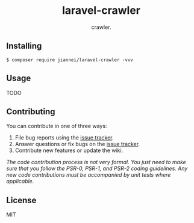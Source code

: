<h1 align="center"> laravel-crawler </h1>

<p align="center"> crawler.</p>


## Installing

```shell
$ composer require jiannei/laravel-crawler -vvv
```

## Usage

TODO

## Contributing

You can contribute in one of three ways:

1. File bug reports using the [issue tracker](https://github.com/jiannei/laravel-crawler/issues).
2. Answer questions or fix bugs on the [issue tracker](https://github.com/jiannei/laravel-crawler/issues).
3. Contribute new features or update the wiki.

_The code contribution process is not very formal. You just need to make sure that you follow the PSR-0, PSR-1, and PSR-2 coding guidelines. Any new code contributions must be accompanied by unit tests where applicable._

## License

MIT